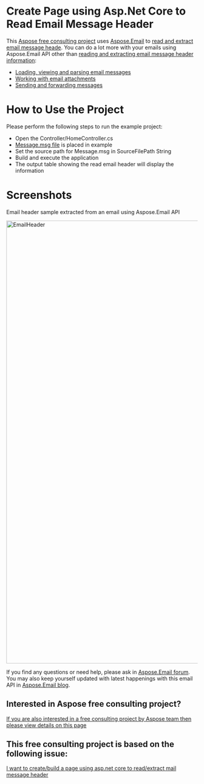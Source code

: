 # Create Page using Asp.Net Core to Read Email Message Header

This [Aspose free consulting project](https://aspose-free-consulting.github.io/) uses [Aspose.Email]((https://products.aspose.com/email)) to [read and extract email message heade](https://docs.aspose.com/display/emailnet/Extracting+Message+Contents+from+Emails). You can do a lot more with your emails using Aspose.Email API other than [reading and extracting email message header information](https://github.com/aspose-free-consulting/create-page-using-asp.net-core-to-read-email-message-header/blob/master/EmailHeader/Controllers/HomeController.cs): 

* [Loading, viewing and parsing email messages](https://docs.aspose.com/display/emailnet/Loading%2C+Viewing+and+Parsing+MSG+file)
* [Working with email attachments](https://docs.aspose.com/display/emailnet/Working+with+Message+Attachments)
* [Sending and forwarding messages](https://docs.aspose.com/display/emailnet/Sending+and+Forwarding+Messages)


# How to Use the Project

Please perform the following steps to run the example project:

* Open the Controller/HomeController.cs
* [Message.msg file](https://github.com/aspose-free-consulting/create-page-using-asp.net-core-to-read-email-message-header/blob/master/Message.msg) is placed in example
* Set the source path for Message.msg in SourceFilePath String
* Build and execute the application
* The output table showing the read email header will display the information


# Screenshots

Email header sample extracted from an email using Aspose.Email API

<img width="1165" alt="EmailHeader" src="https://user-images.githubusercontent.com/1214951/68670573-0e70be80-056f-11ea-95c9-1a2a7cad08f6.png">



If you find any questions or need help, please ask in [Aspose.Email forum](https://forum.aspose.com/c/email/). You may also keep yourself updated with latest happenings with this email API in [Aspose.Email blog](https://blog.aspose.com/category/email). 

## Interested in Aspose free consulting project?
[If you are also interested in a free consulting project by Aspose team then please view details on this page](https://aspose-free-consulting.github.io/)


## This free consulting project is based on the following issue: 
[I want to create/build a page using asp.net core to read/extract mail message header](https://github.com/aspose-free-consulting/projects/issues/19)
